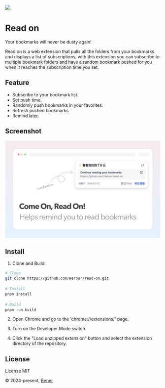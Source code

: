 ![](https://cdn.jsdelivr.net/gh/Heroor/read-on@main/docs/banner.png)

# Read on

Your bookmarks will never be dusty again!

Read on is a web extension that pulls all the folders from your bookmarks and displays a list of subscriptions, with this extension you can subscribe to multiple bookmark folders and have a random bookmark pushed for you when it reaches the subscription time you set.

## Feature

- Subscribe to your bookmark list.
- Set push time.
- Randomly push bookmarks in your favorites.
- Refresh pushed bookmarks.
- Remind later.

## Screenshot

![](./docs/screenshot.png)

## Install

1. Clone and Build:

```bash
# Clone
git clone https://github.com/Heroor/read-on.git

# Install
pnpm install

# Build
pnpm run build
```

2. Open Chrome and go to the 'chrome://extensions/' page.

3. Turn on the Developer Mode switch.

4. Click the "Load unzipped extension" button and select the extension directory of the repository.

## License

License MIT

© 2024-present, [Bener](https://github.com/Heroor)
